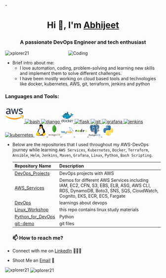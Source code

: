 -<h1 align="center"> Hi 👋, I'm [Abhijeet](https://www.linkedin.com/in/abhijeet-sonawane0101/)
<h3 align="center">A passionate DevOps Engineer and tech enthusiast</h3>
<img align="right" alt="Coding" width="300" src="https://cdn.sanity.io/images/ordgikwe/production/a830c5182852e35bcd0dc07b90122f07ecd15f48-700x525.gif?w=700&h=525&auto=format">

<p align="left"> <img src="https://komarev.com/ghpvc/?username=xplorer21&label=Profile%20views&color=0e75b6&style=flat" alt="xplorer21" /> </p>

- Brief intro about me:
  * I love automation, coding, problem-solving and learning new skills and implement them to solve different challenges.
  * I have been mostly working on cloud based tools and technologies like docker, kubernetes, AWS, git, terraform, jenkins and python

<h3 align="left">Languages and Tools:</h3>
<p align="left"> <a href="https://aws.amazon.com" target="_blank" rel="noreferrer"> <img src="https://raw.githubusercontent.com/devicons/devicon/master/icons/amazonwebservices/amazonwebservices-original-wordmark.svg" alt="aws" width="60" height="60"/> </a> <a href="https://www.gnu.org/software/bash/" target="_blank" rel="noreferrer"> <img src="https://www.vectorlogo.zone/logos/gnu_bash/gnu_bash-icon.svg" alt="bash" width="40" height="40"/> </a> <a href="https://www.djangoproject.com/" target="_blank" rel="noreferrer"> <img src="https://cdn.worldvectorlogo.com/logos/django.svg" alt="django" width="40" height="40"/> </a> <a href="https://www.docker.com/" target="_blank" rel="noreferrer"> <img src="https://raw.githubusercontent.com/devicons/devicon/master/icons/docker/docker-original-wordmark.svg" alt="docker" width="40" height="40"/> </a> <a href="https://flask.palletsprojects.com/" target="_blank" rel="noreferrer"> <img src="https://www.vectorlogo.zone/logos/pocoo_flask/pocoo_flask-icon.svg" alt="flask" width="40" height="40"/> </a> <a href="https://git-scm.com/" target="_blank" rel="noreferrer"> <img src="https://www.vectorlogo.zone/logos/git-scm/git-scm-icon.svg" alt="git" width="40" height="40"/> </a> <a href="https://grafana.com" target="_blank" rel="noreferrer"> <img src="https://www.vectorlogo.zone/logos/grafana/grafana-icon.svg" alt="grafana" width="40" height="40"/> </a> <a href="https://www.jenkins.io" target="_blank" rel="noreferrer"> <img src="https://www.vectorlogo.zone/logos/jenkins/jenkins-icon.svg" alt="jenkins" width="40" height="40"/> </a> <a href="https://kubernetes.io" target="_blank" rel="noreferrer"> <img src="https://www.vectorlogo.zone/logos/kubernetes/kubernetes-icon.svg" alt="kubernetes" width="40" height="40"/> </a> <a href="https://www.linux.org/" target="_blank" rel="noreferrer"> <img src="https://raw.githubusercontent.com/devicons/devicon/master/icons/linux/linux-original.svg" alt="linux" width="40" height="40"/> </a> <a href="https://www.mongodb.com/" target="_blank" rel="noreferrer"> <img src="https://raw.githubusercontent.com/devicons/devicon/master/icons/mongodb/mongodb-original-wordmark.svg" alt="mongodb" width="40" height="40"/> </a> <a href="https://www.mysql.com/" target="_blank" rel="noreferrer"> <img src="https://raw.githubusercontent.com/devicons/devicon/master/icons/mysql/mysql-original-wordmark.svg" alt="mysql" width="40" height="40"/> </a> <a href="https://nodejs.org" target="_blank" rel="noreferrer"> <img src="https://raw.githubusercontent.com/devicons/devicon/master/icons/nodejs/nodejs-original-wordmark.svg" alt="nodejs" width="40" height="40"/> </a> <a href="https://www.postgresql.org" target="_blank" rel="noreferrer"> <img src="https://raw.githubusercontent.com/devicons/devicon/master/icons/postgresql/postgresql-original-wordmark.svg" alt="postgresql" width="40" height="40"/> </a> <a href="https://www.python.org" target="_blank" rel="noreferrer"> <img src="https://raw.githubusercontent.com/devicons/devicon/master/icons/python/python-original.svg" alt="python" width="40" height="40"/> </a> </p>

- Below are the repositories that I used throughout my AWS-DevOps journey while learning `AWS Services`, `Kubernetes`, `Docker`, `Terraform`, `Ansible`, `Helm`, `Jenkins`, `Maven`, `Grafana`, `Linux`, `Python`, `Bash Scripting`.

  | Repository Name | Description  |
  | ------ | ------ |
  | [DevOps_Projects](https://github.com/xplorer21/DevOps_Projects) | DevOps projects with AWS |
  | [AWS_Services](https://github.com/xplorer21/AWS_Services) | Demos for different AWS Services including IAM, EC2, CFN, S3, EBS, ELB, ASG, AWS CLI, RDS, DynamoDB, Boto3, SNS, SQS, CloudWatch, Cognito, EKS, ECR, ECS, Fargate |
  | [DevOps](https://github.com/xplorer21/DevOps) | learnings about devops |
  | [Linux_Workshop](https://github.com/xplorer21/Linux_Workshop) |this repo contains linux study materials|
  | [Python_for_DevOps](https://github.com/xplorer21/Python_for_DevOps) | Python |
  | [git-demo](https://github.com/xplorer21/git-demo) | git files
  
  
  ### 📫 How to reach me?
 - Connect with me on [LinkedIn](https://github.com/xplorer21) 👨🏻‍💻
 - Shoot Me an [Email](mailto:abhi2121@hotmail.com) 💌
 
<p><img align="left" src="https://github-readme-stats.vercel.app/api/top-langs?username=xplorer21&show_icons=true&locale=en&layout=compact" alt="xplorer21" /></p>

<p>&nbsp;<img align="center" src="https://github-readme-stats.vercel.app/api?username=xplorer21&show_icons=true&locale=en" alt="xplorer21" /></p>

